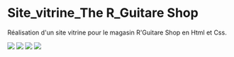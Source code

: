 # Site_vitrine_The R_Guitare Shop
Réalisation d'un site vitrine pour le magasin R'Guitare Shop en Html et Css.

<img src="https://user-images.githubusercontent.com/82309879/115145679-16ca0480-a053-11eb-905d-bcd31e664df1.png">
<img src="https://user-images.githubusercontent.com/82309879/115145906-665d0000-a054-11eb-8144-491d45578dd6.png">
<img src="https://user-images.githubusercontent.com/82309879/115145691-22b5c680-a053-11eb-9ef3-7ee72803f08f.png">
<img src="https://user-images.githubusercontent.com/82309879/115145697-2cd7c500-a053-11eb-9b77-00a4a860b62b.png">






